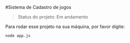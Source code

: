 #Sistema de Cadastro de jogos

> Status do projeto: Em andamento

Para rodar esse projeto na sua máquina, por favor digite:

```
node app.js
```
